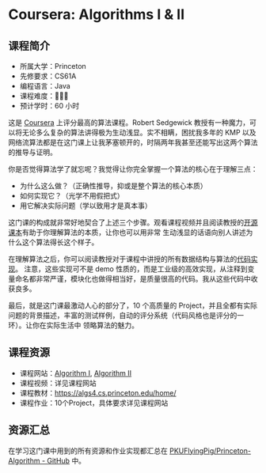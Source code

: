 # Coursera: Algorithms I & II

## 课程简介

- 所属大学：Princeton
- 先修要求：CS61A
- 编程语言：Java
- 课程难度：🌟🌟🌟
- 预计学时：60 小时

这是 [Coursera](https://www.coursera.org) 上评分最高的算法课程。Robert Sedgewick 教授有一种魔力，可以将无论多么复杂的算法讲得极为生动浅显。实不相瞒，困扰我多年的 KMP 以及网络流算法都是在这门课上让我茅塞顿开的，时隔两年我甚至还能写出这两个算法的推导与证明。

你是否觉得算法学了就忘呢？我觉得让你完全掌握一个算法的核心在于理解三点：

- 为什么这么做？（正确性推导，抑或是整个算法的核心本质）
- 如何实现它？（光学不用假把式）
- 用它解决实际问题（学以致用才是真本事）

这门课的构成就非常好地契合了上述三个步骤。观看课程视频并且阅读教授的[开源课本](https://algs4.cs.princeton.edu/home/)有助于你理解算法的本质，让你也可以用非常
生动浅显的话语向别人讲述为什么这个算法得长这个样子。

在理解算法之后，你可以阅读教授对于课程中讲授的所有数据结构与算法的[代码实现](https://algs4.cs.princeton.edu/code/)。
注意，这些实现可不是 demo 性质的，而是工业级的高效实现，从注释到变量命名都非常严谨，模块化也做得相当好，是质量很高的代码。我从这些代码中收获良多。

最后，就是这门课最激动人心的部分了，10 个高质量的 Project，并且全都有实际问题的背景描述，丰富的测试样例，自动的评分系统（代码风格也是评分的一环）。让你在实际生活中
领略算法的魅力。

## 课程资源

- 课程网站：[Algorithm I](https://www.coursera.org/learn/algorithms-part1), [Algorithm II](https://www.coursera.org/learn/algorithms-part2)
- 课程视频：详见课程网站
- 课程教材：<https://algs4.cs.princeton.edu/home/>
- 课程作业：10个Project，具体要求详见课程网站

## 资源汇总

在学习这门课中用到的所有资源和作业实现都汇总在 [PKUFlyingPig/Princeton-Algorithm - GitHub](https://github.com/PKUFlyingPig/Princeton-Algorithm) 中。
